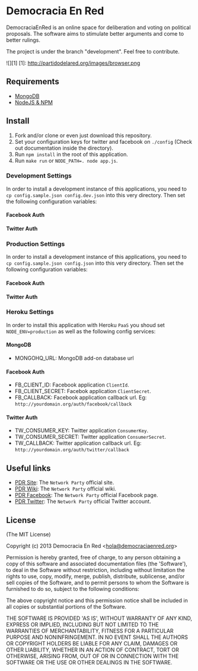 # Democracia En Red
DemocraciaEnRed is an online space for deliberation and voting on political proposals. The software aims to stimulate better arguments and come to better rulings.

The project is under the branch "development". Feel free to contribute.

![][1]
[1]: http://partidodelared.org/images/browser.png

## Requirements
* [MongoDB](http://www.mongodb.org/downloads)
* [NodeJS & NPM](http://nodejs.org/download)

## Install
1. Fork and/or clone or even just download this repository.
2. Set your configuration keys for twitter and facebook on `./config` (Check out documentation inside the directory).
3. Run `npm install` in the root of this application.
4. Run `make run` or `NODE_PATH=. node app.js`.

### Development Settings
In order to install a development instance of this applications, you need to `cp config.sample.json config.dev.json` into this very directory. Then set the following configuration variables:

#### Facebook Auth
#### Twitter Auth


### Production Settings
In order to install a development instance of this applications, you need to `cp config.sample.json config.json` into this very directory. Then set the following configuration variables:

#### Facebook Auth
#### Twitter Auth


### Heroku Settings
In order to install this application with Heroku `PaaS` you shoud set `NODE_ENV=production` as well as the following config services:

#### MongoDB
* MONGOHQ_URL: MongoDB add-on database url

#### Facebook Auth
* FB_CLIENT_ID: Facebook application `ClientId`.
* FB_CLIENT_SECRET: Facebok application `ClientSecret`.
* FB_CALLBACK: Facebook application callback url. Eg: `http://yourdomain.org/auth/facebook/callback`

#### Twitter Auth
* TW_CONSUMER_KEY: Twitter application `ConsumerKey`.
* TW_CONSUMER_SECRET: Twitter application `ConsumerSecret`.
* TW_CALLBACK: Twitter application callback url. Eg: `http://yourdomain.org/auth/twitter/callback`

## Useful links

* [PDR Site](http://partidodelared.org): The `Network Party` official site.
* [PDR Wiki](http://wiki.partidodelared.org): The `Network Party` official wiki.
* [PDR Facebook](http://facebook.com/partidodelared): The `Network Party` official Facebook page.
* [PDR Twitter](http://twitter.com/partidodelared): The `Network Party` official Twitter account.

## License 

(The MIT License)

Copyright (c) 2013 Democracia En Red &lt;hola@democraciaenred.org&gt;

Permission is hereby granted, free of charge, to any person obtaining
a copy of this software and associated documentation files (the
'Software'), to deal in the Software without restriction, including
without limitation the rights to use, copy, modify, merge, publish,
distribute, sublicense, and/or sell copies of the Software, and to
permit persons to whom the Software is furnished to do so, subject to
the following conditions:

The above copyright notice and this permission notice shall be
included in all copies or substantial portions of the Software.

THE SOFTWARE IS PROVIDED 'AS IS', WITHOUT WARRANTY OF ANY KIND,
EXPRESS OR IMPLIED, INCLUDING BUT NOT LIMITED TO THE WARRANTIES OF
MERCHANTABILITY, FITNESS FOR A PARTICULAR PURPOSE AND NONINFRINGEMENT.
IN NO EVENT SHALL THE AUTHORS OR COPYRIGHT HOLDERS BE LIABLE FOR ANY
CLAIM, DAMAGES OR OTHER LIABILITY, WHETHER IN AN ACTION OF CONTRACT,
TORT OR OTHERWISE, ARISING FROM, OUT OF OR IN CONNECTION WITH THE
SOFTWARE OR THE USE OR OTHER DEALINGS IN THE SOFTWARE.
